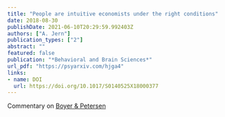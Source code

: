 ```yaml
---
title: "People are intuitive economists under the right conditions"
date: 2018-08-30
publishDate: 2021-06-10T20:29:59.992403Z
authors: ["A. Jern"]
publication_types: ["2"]
abstract: ""
featured: false
publication: "*Behavioral and Brain Sciences*"
url_pdf: "https://psyarxiv.com/hjga4"
links:
- name: DOI
  url: https://doi.org/10.1017/S0140525X18000377
---
```


Commentary on [Boyer & Petersen](https://doi.org/10.1017/S0140525X17001960)


